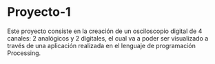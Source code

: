 # Proyecto-1
Este proyecto consiste en la creación de un osciloscopio digital de 4 canales: 2 analógicos y 2 digitales, el cual va a poder ser visualizado a través de una aplicación realizada en el lenguaje de programación Processing.
